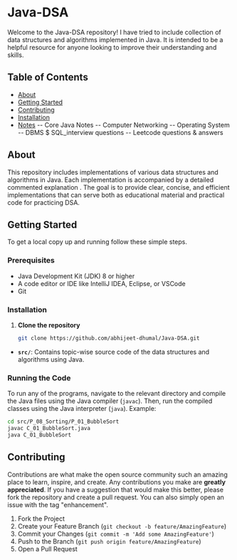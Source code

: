 # Java-DSA

Welcome to the Java-DSA repository! I have tried to include collection of data structures and algorithms implemented in Java. It is intended to be a helpful resource for anyone looking to improve their understanding and skills.

## Table of Contents
- [About](#about)
- [Getting Started](#getting-started)
- [Contributing](#contributing)
- [Installation](#installation)
- [Notes]()
-- Core Java Notes
-- Computer Networking
-- Operating System
-- DBMS $ SQL_interview questions
-- Leetcode questions & answers

## About

This repository includes implementations of various data structures and algorithms in Java. Each implementation is accompanied by a detailed commented explanation . The goal is to provide clear, concise, and efficient implementations that can serve both as educational material and practical code for practicing DSA.

## Getting Started

To get a local copy up and running follow these simple steps.

### Prerequisites

- Java Development Kit (JDK) 8 or higher
- A code editor or IDE like IntelliJ IDEA, Eclipse, or VSCode
- Git

### Installation

1. **Clone the repository**
   ```sh
   git clone https://github.com/abhijeet-dhumal/Java-DSA.git

- **`src/`**: Contains topic-wise source code of the data structures and algorithms using Java.

### Running the Code
To run any of the programs, navigate to the relevant directory and compile the Java files using the Java compiler (`javac`). Then, run the compiled classes using the Java interpreter (`java`).
Example:
```sh
cd src/P_08_Sorting/P_01_BubbleSort
javac C_01_BubbleSort.java
java C_01_BubbleSort
```

## Contributing
Contributions are what make the open source community such an amazing place to learn, inspire, and create. Any contributions you make are **greatly appreciated**.
If you have a suggestion that would make this better, please fork the repository and create a pull request. You can also simply open an issue with the tag "enhancement".
1. Fork the Project
2. Create your Feature Branch (`git checkout -b feature/AmazingFeature`)
3. Commit your Changes (`git commit -m 'Add some AmazingFeature'`)
4. Push to the Branch (`git push origin feature/AmazingFeature`)
5. Open a Pull Request
